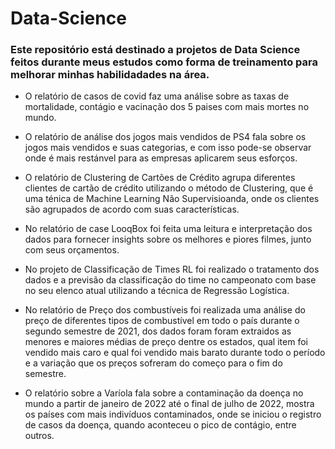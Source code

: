 # Data-Science

### Este repositório está destinado a projetos de Data Science feitos durante meus estudos como forma de treinamento para melhorar minhas habilidadades na área.

- O relatório de casos de covid faz uma análise sobre as taxas de mortalidade, contágio e vacinação dos 5 paises com mais mortes no mundo.

- O relatório de análise dos jogos mais vendidos de PS4 fala sobre os jogos mais vendidos e suas categorias, e com isso pode-se observar onde é mais restánvel para as empresas aplicarem seus esforços.

- O relatório de Clustering de Cartões de Crédito agrupa diferentes clientes de cartão de crédito utilizando o método de Clustering, que é uma ténica de Machine Learning Não Supervisioanda, onde os clientes são agrupados de acordo com suas características.

- No relatório de case LooqBox foi feita uma leitura e interpretação dos dados para fornecer insights sobre os melhores e piores filmes, junto com seus orçamentos.

- No projeto de Classificação de Times RL foi realizado o tratamento dos dados e a previsão da classificação do time no campeonato com base no seu elenco atual utilizando a técnica de Regressão Logística. 

- No relatório de Preço dos combustíveis foi realizada uma análise do preço de diferentes tipos de combustível em todo o país durante o segundo semestre de 2021, dos dados foram foram extraidos as menores e maiores médias de preço dentre os estados, qual item foi vendido mais caro e qual foi vendido mais barato durante todo o período e a variação que os preços sofreram do começo para o fim do semestre.

- O relatório sobre a Varíola fala sobre a contaminação da doença no mundo a partir de janeiro de 2022 até o final de julho de 2022, mostra os países com mais indivíduos contaminados, onde se iniciou o registro de casos da doença, quando aconteceu o pico de contágio, entre outros.
